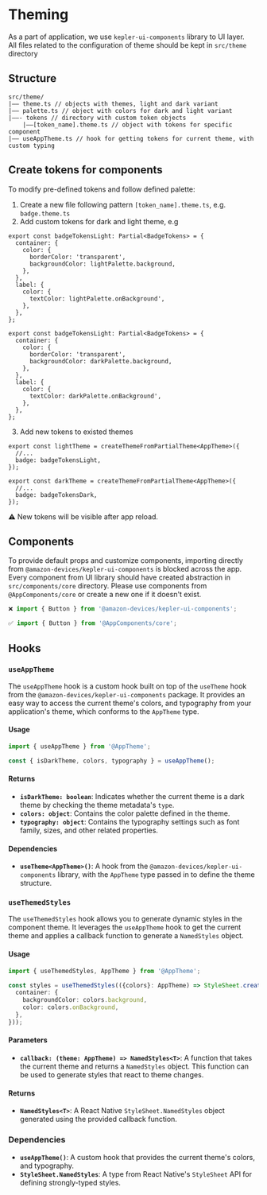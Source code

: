 # Theming
As a part of application, we use `kepler-ui-components` library to UI layer. <br>
All files related to the configuration of theme should be kept in `src/theme` directory

## Structure
```
src/theme/
|–– theme.ts // objects with themes, light and dark variant
|–– palette.ts // object with colors for dark and light variant
|––- tokens // directory with custom token objects
    |––[token_name].theme.ts // object with tokens for specific component
|–– useAppTheme.ts // hook for getting tokens for current theme, with custom typing

```

## Create tokens for components
To modify pre-defined tokens and follow defined palette:
1. Create a new file following pattern `[token_name].theme.ts`, e.g. `badge.theme.ts`
2. Add custom tokens for dark and light theme, e.g
```
export const badgeTokensLight: Partial<BadgeTokens> = {
  container: {
    color: {
      borderColor: 'transparent',
      backgroundColor: lightPalette.background,
    },
  },
  label: {
    color: {
      textColor: lightPalette.onBackground',
    },
  },
};

export const badgeTokensLight: Partial<BadgeTokens> = {
  container: {
    color: {
      borderColor: 'transparent',
      backgroundColor: darkPalette.background,
    },
  },
  label: {
    color: {
      textColor: darkPalette.onBackground',
    },
  },
};
```
3. Add new tokens to existed themes
```
export const lightTheme = createThemeFromPartialTheme<AppTheme>({
  //...
  badge: badgeTokensLight,
});

export const darkTheme = createThemeFromPartialTheme<AppTheme>({
  //...
  badge: badgeTokensDark,
});
```

⚠️ New tokens will be visible after app reload.

## Components
To provide default props and customize components, importing directly from `@amazon-devices/kepler-ui-components` is blocked across the app. <br>
Every component from UI library should have created abstraction in `src/components/core` directory. Please use components from `@AppComponents/core` or create a new one if it doesn't exist.

```jsx
❌ import { Button } from '@amazon-devices/kepler-ui-components';

✅ import { Button } from '@AppComponents/core';
```
## Hooks


### `useAppTheme`

The `useAppTheme` hook is a custom hook built on top of the `useTheme` hook from the `@amazon-devices/kepler-ui-components` package. It provides an easy way to access the current theme's colors, and typography from your application's theme, which conforms to the `AppTheme` type.

#### Usage

```jsx
import { useAppTheme } from '@AppTheme';

const { isDarkTheme, colors, typography } = useAppTheme();
```

#### Returns

- **`isDarkTheme: boolean`**: Indicates whether the current theme is a dark theme by checking the theme metadata's `type`.
- **`colors: object`**: Contains the color palette defined in the theme.
- **`typography: object`**: Contains the typography settings such as font family, sizes, and other related properties.

#### Dependencies

- **`useTheme<AppTheme>()`**: A hook from the `@amazon-devices/kepler-ui-components` library, with the `AppTheme` type passed in to define the theme structure.


### `useThemedStyles`

The `useThemedStyles` hook allows you to generate dynamic styles in the component theme. It leverages the `useAppTheme` hook to get the current theme and applies a callback function to generate a `NamedStyles` object.

#### Usage

```typescript
import { useThemedStyles, AppTheme } from '@AppTheme';

const styles = useThemedStyles(({colors}: AppTheme) => StyleSheet.create({
  container: {
    backgroundColor: colors.background,
    color: colors.onBackground,
  },
}));
```

#### Parameters

- **`callback: (theme: AppTheme) => NamedStyles<T>`**: A function that takes the current theme and returns a `NamedStyles` object. This function can be used to generate styles that react to theme changes.

#### Returns

- **`NamedStyles<T>`**: A React Native `StyleSheet.NamedStyles` object generated using the provided callback function.

### Dependencies

- **`useAppTheme()`**: A custom hook that provides the current theme's colors, and typography.
- **`StyleSheet.NamedStyles`**: A type from React Native's `StyleSheet` API for defining strongly-typed styles.



